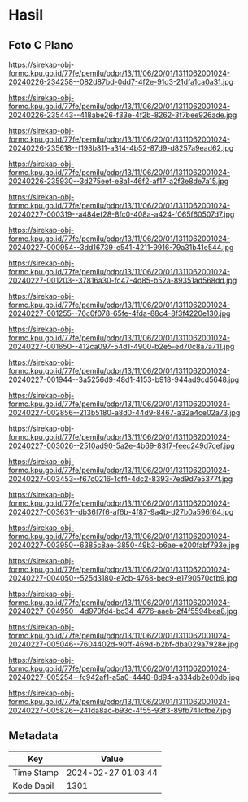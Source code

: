# Hasil

## Foto C Plano

https://sirekap-obj-formc.kpu.go.id/77fe/pemilu/pdpr/13/11/06/20/01/1311062001024-20240226-234258--082d87bd-0dd7-4f2e-91d3-21dfa1ca0a31.jpg

https://sirekap-obj-formc.kpu.go.id/77fe/pemilu/pdpr/13/11/06/20/01/1311062001024-20240226-235443--418abe26-f33e-4f2b-8262-3f7bee926ade.jpg

https://sirekap-obj-formc.kpu.go.id/77fe/pemilu/pdpr/13/11/06/20/01/1311062001024-20240226-235618--f198b811-a314-4b52-87d9-d8257a9ead62.jpg

https://sirekap-obj-formc.kpu.go.id/77fe/pemilu/pdpr/13/11/06/20/01/1311062001024-20240226-235930--3d275eef-e8a1-46f2-af17-a2f3e8de7a15.jpg

https://sirekap-obj-formc.kpu.go.id/77fe/pemilu/pdpr/13/11/06/20/01/1311062001024-20240227-000319--a484ef28-8fc0-408a-a424-f065f60507d7.jpg

https://sirekap-obj-formc.kpu.go.id/77fe/pemilu/pdpr/13/11/06/20/01/1311062001024-20240227-000954--3dd16739-e541-4211-9916-79a31b41e544.jpg

https://sirekap-obj-formc.kpu.go.id/77fe/pemilu/pdpr/13/11/06/20/01/1311062001024-20240227-001203--37816a30-fc47-4d85-b52a-89351ad568dd.jpg

https://sirekap-obj-formc.kpu.go.id/77fe/pemilu/pdpr/13/11/06/20/01/1311062001024-20240227-001255--76c0f078-65fe-4fda-88c4-8f3f4220e130.jpg

https://sirekap-obj-formc.kpu.go.id/77fe/pemilu/pdpr/13/11/06/20/01/1311062001024-20240227-001650--412ca097-54d1-4900-b2e5-ed70c8a7a711.jpg

https://sirekap-obj-formc.kpu.go.id/77fe/pemilu/pdpr/13/11/06/20/01/1311062001024-20240227-001944--3a5256d9-48d1-4153-b918-944ad9cd5648.jpg

https://sirekap-obj-formc.kpu.go.id/77fe/pemilu/pdpr/13/11/06/20/01/1311062001024-20240227-002856--213b5180-a8d0-44d9-8467-a32a4ce02a73.jpg

https://sirekap-obj-formc.kpu.go.id/77fe/pemilu/pdpr/13/11/06/20/01/1311062001024-20240227-003026--2510ad90-5a2e-4b69-83f7-feec249d7cef.jpg

https://sirekap-obj-formc.kpu.go.id/77fe/pemilu/pdpr/13/11/06/20/01/1311062001024-20240227-003453--f67c0216-1cf4-4dc2-8393-7ed9d7e5377f.jpg

https://sirekap-obj-formc.kpu.go.id/77fe/pemilu/pdpr/13/11/06/20/01/1311062001024-20240227-003631--db36f7f6-af6b-4f87-9a4b-d27b0a596f64.jpg

https://sirekap-obj-formc.kpu.go.id/77fe/pemilu/pdpr/13/11/06/20/01/1311062001024-20240227-003950--6385c8ae-3850-49b3-b6ae-e200fabf793e.jpg

https://sirekap-obj-formc.kpu.go.id/77fe/pemilu/pdpr/13/11/06/20/01/1311062001024-20240227-004050--525d3180-e7cb-4768-bec9-e1790570cfb9.jpg

https://sirekap-obj-formc.kpu.go.id/77fe/pemilu/pdpr/13/11/06/20/01/1311062001024-20240227-004950--4d970fd4-bc34-4776-aaeb-2f4f5594bea8.jpg

https://sirekap-obj-formc.kpu.go.id/77fe/pemilu/pdpr/13/11/06/20/01/1311062001024-20240227-005046--7604402d-90ff-469d-b2bf-dba029a7928e.jpg

https://sirekap-obj-formc.kpu.go.id/77fe/pemilu/pdpr/13/11/06/20/01/1311062001024-20240227-005254--fc942af1-a5a0-4440-8d94-a334db2e00db.jpg

https://sirekap-obj-formc.kpu.go.id/77fe/pemilu/pdpr/13/11/06/20/01/1311062001024-20240227-005826--241da8ac-b93c-4f55-93f3-89fb741cfbe7.jpg


## Metadata

| Key        | Value               |
| ---------- | ------------------- |
| Time Stamp | 2024-02-27 01:03:44 |
| Kode Dapil | 1301                |



